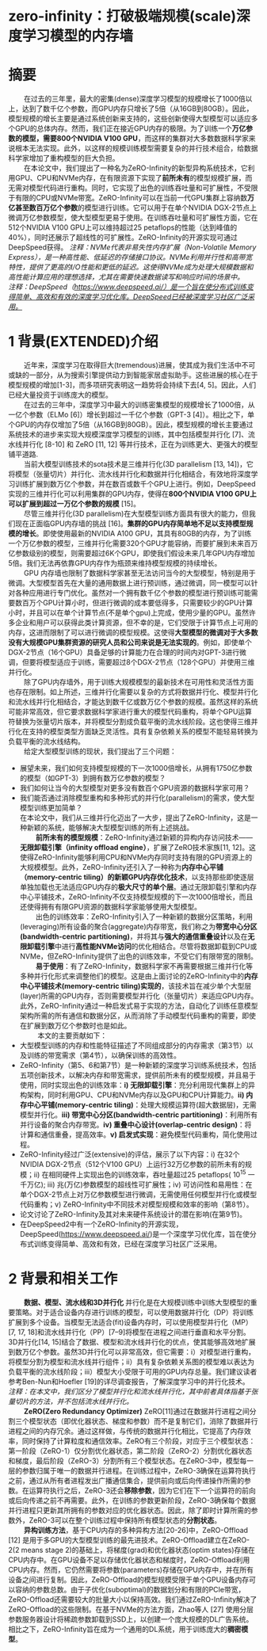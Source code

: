 # zero-infinity：打破极端规模(scale)深度学习模型的内存墙

# 摘要
&nbsp;&nbsp;&nbsp;&nbsp;&nbsp;&nbsp;&nbsp;&nbsp;在过去的三年里，最大的密集(dense)深度学习模型的规模增长了1000倍以上，达到了数千亿个参数，而GPU内存只增长了5倍（从16GB到80GB）。因此，模型规模的增长主要是通过系统创新来支持的，这些创新使得大型模型可以适应多个GPU的总体内存。然而，我们正在接近GPU内存的极限。为了训练一个**万亿参数的模型，需要800个NVIDIA V100 GPU**，而这样的集群对大多数数据科学家来说根本无法实现。此外，以这样的规模训练模型需要复杂的并行技术组合，给数据科学家增加了重构模型的巨大负担。<br>
&nbsp;&nbsp;&nbsp;&nbsp;&nbsp;&nbsp;&nbsp;&nbsp;在本论文中，我们提出了一种名为ZeRO-Infinity的新型异构系统技术，它利用GPU、CPU和NVMe内存，在有限资源下实现了**前所未有**的模型规模扩展，而无需对模型代码进行重构。同时，它实现了出色的训练吞吐量和可扩展性，不受限于有限的CPU或NVMe带宽。ZeRO-Infinity可以在当前一代GPU集群上容纳数**万亿甚至数百万亿个参数**的模型进行训练。它可以用于在单个NVIDIA DGX-2节点上微调万亿参数模型，使大型模型更易于使用。在训练吞吐量和可扩展性方面，它在512个NVIDIA V100 GPU上可以维持超过25 petaflops的性能（达到峰值的40%），同时还展示了超线性的可扩展性。ZeRO-Infinity的开源实现可通过DeepSpeed获得。
*注释：NVMe代表非易失性内存扩展（Non-Volatile Memory Express），是一种高性能、低延迟的存储接口协议。NVMe利用并行性和高带宽特性，提供了更高的I/O性能和更低的延迟。这使得NVMe成为处理大规模数据和高性能计算应用的理想选择，尤其在需要快速数据读写和响应时间的场景中。* <br>
*注释：DeepSpeed（https://www.deepspeed.ai/）是一个旨在使分布式训练变得简单、高效和有效的深度学习优化库。DeepSpeed已经被深度学习社区广泛采用。*

# 1 背景(EXTENDED)介绍
&nbsp;&nbsp;&nbsp;&nbsp;&nbsp;&nbsp;&nbsp;&nbsp;近年来，深度学习在取得巨大(tremendous)进展，使其成为我们生活中不可或缺的一部分，从为搜索引擎提供动力到智能家居虚拟助手。这些进展的核心在于模型规模的增加[1-3]，而多项研究表明这一趋势将会持续下去[4, 5]。因此，人们已经大量投资于训练庞大的模型。<br>
&nbsp;&nbsp;&nbsp;&nbsp;&nbsp;&nbsp;&nbsp;&nbsp;在过去的三年中，深度学习中最大的训练密集模型的规模增长了1000倍，从一亿个参数（ELMo [6]）增长到超过一千亿个参数（GPT-3 [4]）。相比之下，单个GPU的内存仅增加了5倍（从16GB到80GB）。因此，模型规模的增长主要通过系统技术的进步来实现大规模深度学习模型的训练，其中包括模型并行化 [7]、流水线并行化 [8-10] 和 ZeRO [11, 12] 等并行技术，正在为训练更大、更强大的模型铺平道路.<br>
&nbsp;&nbsp;&nbsp;&nbsp;&nbsp;&nbsp;&nbsp;&nbsp;当前大模型训练技术的sota技术是三维并行化(3D parallelism [13, 14])，它将模型（张量切片）并行化、流水线并行化和数据并行化相结合，有效地将深度学习训练扩展到数万亿个参数，并在数百或数千个GPU上进行。例如，DeepSpeed实现的三维并行化可以利用集群的GPU内存，使得在**800个NVIDIA V100 GPU上可以扩展到超过一万亿个参数的规模** [15]。<br>
&nbsp;&nbsp;&nbsp;&nbsp;&nbsp;&nbsp;&nbsp;&nbsp;尽管三维并行化(3D parallelism)在大型模型训练方面具有很大的能力，但我们现在正面临GPU内存墙的挑战 [16]。**集群的GPU内存简单地不足以支持模型规模的增长**。即使使用最新的NVIDIA A100 GPU，其具有80GB的内存，为了训练一个万亿参数的模型，三维并行化需要320个GPU才能容纳，而要扩展到未来百万亿参数级别的模型，则需要超过6K个GPU，即使我们假设未来几年GPU内存增加5倍。我们无法再依靠GPU内存作为瓶颈来维持模型规模的持续增长。<br>
&nbsp;&nbsp;&nbsp;&nbsp;&nbsp;&nbsp;&nbsp;&nbsp;GPU 内存墙也限制了数据科学家甚至无法访问当今的大型模型，特别是用于微调。大型模型首先在大量的通用数据上进行预训练，通过微调，同一模型可以针对各种应用进行专门优化。虽然对一个拥有数千亿个参数的模型进行预训练可能需要数百万个GPU计算小时，但进行微调的成本要低得多，只需要较少的GPU计算小时，并且可以在单个计算节点(不是单个gpu)上完成，使用少量的GPU。虽然许多企业和用户可以获得此类计算资源，但不幸的是，它们受限于计算节点上可用的内存，这进而限制了可以进行微调的模型规模。这使得**大型模型的微调对于大多数没有大规模GPU集群资源的研究人员和公司来说是无法实现的**。例如，即使单个DGX-2节点（16个GPU）具备足够的计算能力在合理的时间内对GPT-3进行微调，但要将模型适应于训练，需要超过8个DGX-2节点（128个GPU）并使用三维并行化。<br>
&nbsp;&nbsp;&nbsp;&nbsp;&nbsp;&nbsp;&nbsp;&nbsp;除了GPU内存墙外，用于训练大规模模型的最新技术在可用性和灵活性方面也存在限制。如上所述，三维并行化需要以复杂的方式将数据并行化、模型并行化和流水线并行化相结合，才能达到数千亿或数万亿个参数的规模。虽然这样的系统可能非常高效，但它要求数据科学家进行重大的模型代码重构，将单个GPU运算符替换为张量切片版本，并将模型分割成负载平衡的流水线阶段。这也使得三维并行化在支持的模型类型方面缺乏灵活性。具有复杂依赖关系的模型不能轻易转换为负载平衡的流水线结构。<br>
&nbsp;&nbsp;&nbsp;&nbsp;&nbsp;&nbsp;&nbsp;&nbsp;给定大型模型训练的现状，我们提出了三个问题：<br>
- 展望未来，我们如何支持模型规模的下一次1000倍增长，从拥有1750亿参数的模型（如GPT-3）到拥有数万亿参数的模型？<br>
- 我们如何让当今的大型模型对更多没有数百个GPU资源的数据科学家可用？<br>
- 我们能否通过消除模型重构和多种形式的并行化(parallelism)的需求，使大型模型训练更加简单？<br>
在本论文中，我们从三维并行化迈出了一大步，提出了ZeRO-Infinity，这是一种新颖的系统，能够解决大型模型训练的所有上述挑战。<br>
&nbsp;&nbsp;&nbsp;&nbsp;&nbsp;&nbsp;&nbsp;&nbsp;**前所未有的模型规模**：ZeRO-Infinity通过新颖的异构内存访问技术——**无限卸载引擎（infinity offload engine）**，扩展了ZeRO技术家族[11, 12]。这使得ZeRO-Infinity能够利用CPU和NVMe内存同时支持有限的GPU资源上的大规模模型。此外，ZeRO-Infinity还引入了一种称为**内存中心平铺（memory-centric tiling）的新颖GPU内存优化技术**，以支持那些即使逐层单独加载也无法适应GPU内存的**极大尺寸的单个层**。通过无限卸载引擎和内存中心平铺技术，ZeRO-Infinity不仅支持模型规模的下一次1000倍增长，而且还使得拥有有限GPU资源的数据科学家能够使用大型模型。<br>
&nbsp;&nbsp;&nbsp;&nbsp;&nbsp;&nbsp;&nbsp;&nbsp;出色的训练效率：ZeRO-Infinity引入了一种新颖的数据分区策略，利用(leveraging)所有设备的聚合(aggregate)内存带宽，我们称之为**带宽中心分区(bandwidth-centric partitioning)**，并将其与**强大的通信重叠设计**以及在**无限卸载引擎**中进行**高性能NVMe访问**的优化相结合。尽管将数据卸载到CPU或NVMe，但ZeRO-Infinity提供了出色的训练效率，不受它们有限带宽的限制。<br>
&nbsp;&nbsp;&nbsp;&nbsp;&nbsp;&nbsp;&nbsp;&nbsp;**易于使用**：有了ZeRO-Infinity，数据科学家不再需要根据三维并行化等多种并行化形式来调整他们的模型。这是由上面讨论的ZeRO-Infinity中的**内存中心平铺技术(memory-centric tiling)实现的**，该技术旨在减少单个大型层(layer)所需的GPU内存，否则需要模型并行化（张量切片）来适应GPU内存。此外，ZeRO-Infinity通过一种启发式易于实现的方法，自动化了训练任意模型架构所需的所有通信和数据分区，从而消除了手动模型代码重构的需要，即使在扩展到数万亿个参数时也是如此。<br>
&nbsp;&nbsp;&nbsp;&nbsp;&nbsp;&nbsp;&nbsp;&nbsp; 本文的主要贡献如下：<br>
- 大型模型训练的内存和性能特征描述了不同组成部分的内存需求（第3节）以及训练的带宽需求（第4节），以确保训练的高效性。<br>
- ZeRO-Infinity（第5、6和第7节）是一种新颖的深度学习训练系统技术，包括五项创新技术，以解决内存和带宽需求，提供前所未有的模型规模，并且易于使用，同时实现出色的训练效率：**i) 无限卸载引擎**：充分利用现代集群上的异构架构，同时利用GPU、CPU和NVMe内存以及GPU和CPU计算能力。**ii) 内存中心平铺(memory-centric tiling)**：处理大规模运算符(超大数据层)，无需模型并行化。**iii) 带宽中心分区(bandwidth-centric partitioning)**：利用所有并行设备的聚合内存带宽。**iv) 重叠中心设计(overlap-centric design)**：将计算和通信重叠，提高效率。**v) 启发式实现**：避免模型代码重构，简化使用过程。<br>
- ZeRO-Infinity经过广泛(extensive)的评估，展示了以下内容：i) 在32个NVIDIA DGX-2节点（512个V100 GPU）上运行32万亿参数的前所未有的规模；ii) 在相同硬件上实现出色的训练效率，吞吐量超过25 petaflops( $10^{15}$ 一千万亿); iii) 兆(万亿)参数模型的超线性可扩展性；iv) 可访问性和易用性：在单个DGX-2节点上对万亿参数模型进行微调，无需使用任何模型并行化或模型代码重构；v) ZeRO-Infinity中不同技术对模型规模和效率的影响（第8节）。<br>
- 论文讨论了ZeRO-Infinity及其对未来硬件系统设计的潜在影响(在第9节)。
- 在DeepSpeed2中有一个ZeRO-Infinity的开源实现，DeepSpeed(https://www.deepspeed.ai/)是一个深度学习优化库，旨在使分布式训练变得简单、高效和有效，已经在深度学习社区广泛采用。<br>

# 2 背景和相关工作
&nbsp;&nbsp;&nbsp;&nbsp;&nbsp;&nbsp;&nbsp;&nbsp;**数据、模型、流水线和3D并行化** 并行化是在大规模训练中训练大型模型的重要策略。对于适合设备内存进行训练的模型，可以使用数据并行化（DP）将训练扩展到多个设备。当模型无法适合(fit)设备内存时，可以使用模型并行化（MP）[7, 17, 18]和流水线并行化（PP）[7–9]将模型在进程之间进行垂直和水平分割。3D并行化[14, 15]结合了数据、模型和流水线并行化的优点，使其能够高效地扩展到数万亿个参数。虽然3D并行化可以非常高效，但它需要：i）对模型进行重构，将模型分割为模型和流水线并行组件；ii）具有复杂依赖关系图的模型难以表达为负载平衡的流水线阶段；iii）模型大小受限于可用的GPU内存总量。我们建议读者参考Ben-Nun和Hoefler [19]的详尽调查报告，了解深度学习中的并行化技术。<br>
*注释：在本文中，我们区分了模型并行化和流水线并行化，其中前者具体指基于张量切片的方法，并不包括流水线并行化。* <br>
&nbsp;&nbsp;&nbsp;&nbsp;&nbsp;&nbsp;&nbsp;&nbsp;**ZeRO(Zero Redundancy Optimizer)** ZeRO[11]通过在数据并行进程之间分割三个模型状态（即优化器状态、梯度和参数）而不是复制它们，消除了数据并行进程之间的内存冗余。通过这样做，与传统的数据并行化相比，它提高了内存效率，同时保持了计算粒度和通信效率。ZeRO有三个阶段，对应于三个模型状态：第一阶段（ZeRO-1）仅分割优化器状态，第二阶段（ZeRO-2）分割优化器状态和梯度，最后阶段（ZeRO-3）分割所有三个模型状态。在ZeRO-3中，模型每一层的参数归属于唯一的数据并行进程。在训练过程中，ZeRO-3确保在运算符执行之前，通过从所有者进程发出广播通信集合，提供前向或后向传递操作所需的参数。在运算符执行之后，ZeRO-3还会**移除参数**，因为它们在下一个运算符的前向或后向传递之前不再需要。此外，在训练的参数更新阶段，ZeRO-3确保每个数据并行进程只更新其所拥有的参数对应的优化器状态。因此，除了即时计算所需的参数外，ZeRO-3可以在整个训练过程中保持所有模型状态的**分割状态**。<br>
&nbsp;&nbsp;&nbsp;&nbsp;&nbsp;&nbsp;&nbsp;&nbsp;**异构训练方法**，基于CPU内存的多种异构方法[20-26]中，ZeRO-Offload [12] 是用于多GPU的大型模型训练的最先进技术。ZeRO-Offload建立在ZeRO-2(2 means stage 2)的基础上，将梯度(grad)和优化器状态(optim states)存储在CPU内存中。在GPU设备不足以存储优化器状态和梯度时，ZeRO-Offload利用CPU内存。然而，它仍然需要将参数(parameters)存储在GPU内存中，并在所有设备之间进行复制。因此，ZeRO-Offload的模型规模受限于单个GPU设备内存可以容纳的参数总数。由于子优化(suboptimal)的数据划分和有限的PCIe带宽，ZeRO-Offload还需要较大的批量大小以保持高效。我们通过ZeRO-Infinity解决了ZeRO-Offload的这些限制。在基于NVMe的方法方面，Zhao等人 [27] 使用分层参数服务器设计将稀疏参数卸载到SSD上，以创建一个庞大规模的DL广告系统。相比之下，ZeRO-Infinity旨在成为一个通用的DL系统，用于训练庞大的**稠密模型**。<br>







